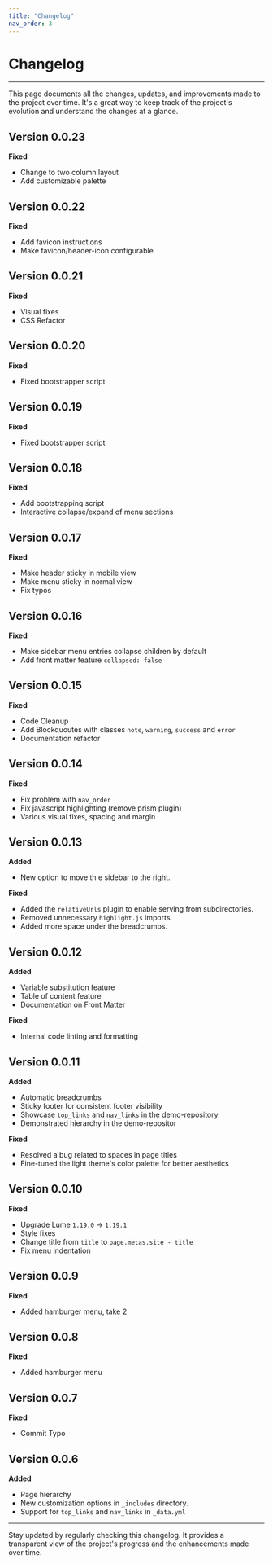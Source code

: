 ```yaml
---
title: "Changelog"
nav_order: 3
---
```


# Changelog

---

This page documents all the changes, updates, and improvements made to the
project over time. It's a great way to keep track of the project's evolution and
understand the changes at a glance.

<!-- TOC -->

## Version 0.0.23

**Fixed**

- Change to two column layout
- Add customizable palette

## Version 0.0.22

**Fixed**

- Add favicon instructions
- Make favicon/header-icon configurable.

## Version 0.0.21

**Fixed**

- Visual fixes
- CSS Refactor

## Version 0.0.20

**Fixed**

- Fixed bootstrapper script

## Version 0.0.19

**Fixed**

- Fixed bootstrapper script

## Version 0.0.18

**Fixed**

- Add bootstrapping script
- Interactive collapse/expand of menu sections

## Version 0.0.17

**Fixed**

- Make header sticky in mobile view
- Make menu sticky in normal view
- Fix typos

## Version 0.0.16

**Fixed**

- Make sidebar menu entries collapse children by default
- Add front matter feature `collapsed: false`

## Version 0.0.15

**Fixed**

- Code Cleanup
- Add Blockquoutes with classes `note`, `warning`, `success` and `error`
- Documentation refactor

## Version 0.0.14

**Fixed**

- Fix problem with `nav_order`
- Fix javascript highlighting (remove prism plugin)
- Various visual fixes, spacing and margin

## Version 0.0.13

**Added**

- New option to move th e sidebar to the right.

**Fixed**

- Added the `relativeUrls` plugin to enable serving from subdirectories.
- Removed unnecessary `highlight.js` imports.
- Added more space under the breadcrumbs.

## Version 0.0.12

**Added**

- Variable substitution feature
- Table of content feature
- Documentation on Front Matter

**Fixed**

- Internal code linting and formatting

## Version 0.0.11

**Added**

- Automatic breadcrumbs
- Sticky footer for consistent footer visibility
- Showcase `top_links` and `nav_links` in the demo-repository
- Demonstrated hierarchy in the demo-repositor

**Fixed**

- Resolved a bug related to spaces in page titles
- Fine-tuned the light theme's color palette for better aesthetics

## Version 0.0.10

**Fixed**

- Upgrade Lume `1.19.0` -> `1.19.1`
- Style fixes
- Change title from `title` to `page.metas.site - title`
- Fix menu indentation

## Version 0.0.9

**Fixed**

- Added hamburger menu, take 2

## Version 0.0.8

**Fixed**

- Added hamburger menu

## Version 0.0.7

**Fixed**

- Commit Typo

## Version 0.0.6

**Added**

- Page hierarchy
- New customization options in `_includes` directory.
- Support for `top_links` and `nav_links` in `_data.yml`

---

Stay updated by regularly checking this changelog. It provides a transparent
view of the project's progress and the enhancements made over time.
